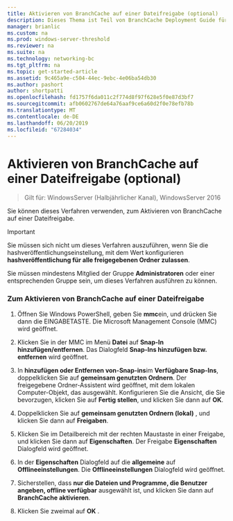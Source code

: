 ```yaml
---
title: Aktivieren von BranchCache auf einer Dateifreigabe (optional)
description: Dieses Thema ist Teil von BranchCache Deployment Guide für Windows Server 2016, die veranschaulicht, wie Sie BranchCache in verteilter und gehosteter Cachemodus zur Optimierung der WAN-bandbreitennutzung in Zweigstellen bereitstellen
manager: brianlic
ms.custom: na
ms.prod: windows-server-threshold
ms.reviewer: na
ms.suite: na
ms.technology: networking-bc
ms.tgt_pltfrm: na
ms.topic: get-started-article
ms.assetid: 9c465a9e-c504-44ec-9ebc-4e06ba54db30
ms.author: pashort
author: shortpatti
ms.openlocfilehash: fd1757f6da011c2f774d8f97f628e5f0e87d3bf7
ms.sourcegitcommit: afb0602767de64a76aaf9ce6a60d2f0e78efb78b
ms.translationtype: MT
ms.contentlocale: de-DE
ms.lasthandoff: 06/20/2019
ms.locfileid: "67284034"
---
```

# <a name="enable-branchcache-on-a-file-share-optional"></a>Aktivieren von BranchCache auf einer Dateifreigabe (optional)

>Gilt für: WindowsServer (Halbjährlicher Kanal), WindowsServer 2016

Sie können dieses Verfahren verwenden, zum Aktivieren von BranchCache auf einer Dateifreigabe.  
  
> [!IMPORTANT]  
> Sie müssen sich nicht um dieses Verfahren auszuführen, wenn Sie die hashveröffentlichungseinstellung, mit dem Wert konfigurieren **hashveröffentlichung für alle freigegebenen Ordner zulassen**.  
  
Sie müssen mindestens Mitglied der Gruppe **Administratoren** oder einer entsprechenden Gruppe sein, um dieses Verfahren ausführen zu können.  
  
### <a name="to-enable-branchcache-on-a-file-share"></a>Zum Aktivieren von BranchCache auf einer Dateifreigabe  
  
1.  Öffnen Sie Windows PowerShell, geben Sie **mmc**ein, und drücken Sie dann die EINGABETASTE. Die Microsoft Management Console (MMC) wird geöffnet.  
  
2.  Klicken Sie in der MMC im Menü **Datei** auf **Snap-In hinzufügen/entfernen**. Das Dialogfeld **Snap-Ins hinzufügen bzw. entfernen** wird geöffnet.  
  
3.  In **hinzufügen oder Entfernen von-Snap-ins**im **Verfügbare Snap-Ins**, doppelklicken Sie auf **gemeinsam genutzten Ordnern**. Der freigegebene Ordner-Assistent wird geöffnet, mit dem lokalen Computer-Objekt, das ausgewählt. Konfigurieren Sie die Ansicht, die Sie bevorzugen, klicken Sie auf **Fertig stellen**, und klicken Sie dann auf **OK**.  
  
4.  Doppelklicken Sie auf **gemeinsam genutzten Ordnern (lokal)** , und klicken Sie dann auf **Freigaben**.  
  
5.  Klicken Sie im Detailbereich mit der rechten Maustaste in einer Freigabe, und klicken Sie dann auf **Eigenschaften**. Der Freigabe **Eigenschaften** Dialogfeld wird geöffnet.  
  
6.  In der **Eigenschaften** Dialogfeld auf die **allgemeine** auf **Offlineeinstellungen**. Die **Offlineeinstellungen** Dialogfeld wird geöffnet.  
  
7.  Sicherstellen, dass **nur die Dateien und Programme, die Benutzer angeben, offline verfügbar** ausgewählt ist, und klicken Sie dann auf **BranchCache aktivieren**.  
  
8.  Klicken Sie zweimal auf **OK** .  
  

